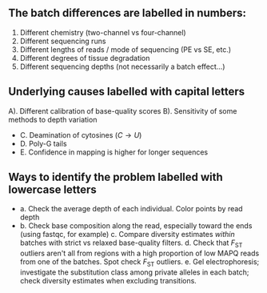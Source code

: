 
## The batch differences are labelled in numbers:

1. Different chemistry (two-channel vs four-channel)
2. Different sequencing runs
3. Different lengths of reads /  mode of sequencing (PE vs SE, etc.)
4. Different degrees of tissue degradation
5. Different sequencing depths (not necessarily a batch effect...)


## Underlying causes labelled with capital letters

A). Different calibration of base-quality scores
B). Sensitivity of some methods to depth variation
- C. Deamination of cytosines ($C \longrightarrow U$)
- D. Poly-G tails
- E. Confidence in mapping is higher for longer sequences


## Ways to identify the problem labelled with lowercase letters

- a. Check the average depth of each individual. Color points by
read depth
- b. Check base composition along the read, especially toward the ends (using fastqc, for example)
c. Compare diversity estimates _within_ batches with strict vs
relaxed base-quality filters.
d. Check that $F_\mathrm{ST}$ outliers aren't all from regions with
a high proportion of low MAPQ reads from one of the batches.  Spot
check $F_\mathrm{ST}$ outliers.
e. Gel electrophoresis; investigate the substitution class among
private alleles in each batch; check diversity estimates when
excluding transitions.


